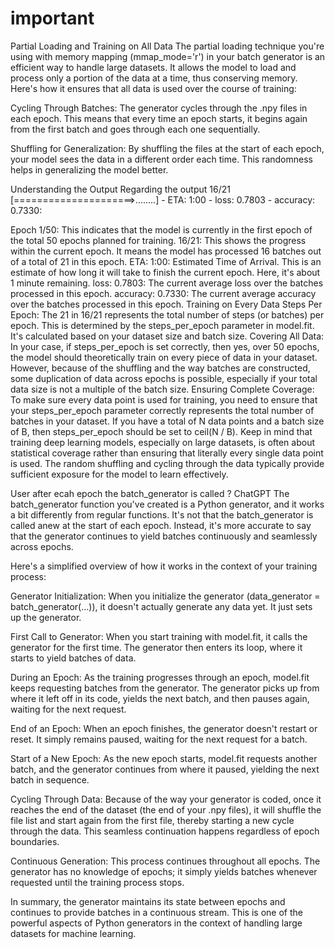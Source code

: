 # important

Partial Loading and Training on All Data
The partial loading technique you're using with memory mapping (mmap_mode='r') in your batch generator is an efficient way to handle large datasets. It allows the model to load and process only a portion of the data at a time, thus conserving memory. Here's how it ensures that all data is used over the course of training:

Cycling Through Batches: The generator cycles through the .npy files in each epoch. This means that every time an epoch starts, it begins again from the first batch and goes through each one sequentially.

Shuffling for Generalization: By shuffling the files at the start of each epoch, your model sees the data in a different order each time. This randomness helps in generalizing the model better.

Understanding the Output
Regarding the output 16/21 [=====================>........] - ETA: 1:00 - loss: 0.7803 - accuracy: 0.7330:

Epoch 1/50: This indicates that the model is currently in the first epoch of the total 50 epochs planned for training.
16/21: This shows the progress within the current epoch. It means the model has processed 16 batches out of a total of 21 in this epoch.
ETA: 1:00: Estimated Time of Arrival. This is an estimate of how long it will take to finish the current epoch. Here, it's about 1 minute remaining.
loss: 0.7803: The current average loss over the batches processed in this epoch.
accuracy: 0.7330: The current average accuracy over the batches processed in this epoch.
Training on Every Data
Steps Per Epoch: The 21 in 16/21 represents the total number of steps (or batches) per epoch. This is determined by the steps_per_epoch parameter in model.fit. It's calculated based on your dataset size and batch size.
Covering All Data: In your case, if steps_per_epoch is set correctly, then yes, over 50 epochs, the model should theoretically train on every piece of data in your dataset. However, because of the shuffling and the way batches are constructed, some duplication of data across epochs is possible, especially if your total data size is not a multiple of the batch size.
Ensuring Complete Coverage: To make sure every data point is used for training, you need to ensure that your steps_per_epoch parameter correctly represents the total number of batches in your dataset. If you have a total of N data points and a batch size of B, then steps_per_epoch should be set to ceil(N / B).
Keep in mind that training deep learning models, especially on large datasets, is often about statistical coverage rather than ensuring that literally every single data point is used. The random shuffling and cycling through the data typically provide sufficient exposure for the model to learn effectively.




User
after ecah epoch the batch_generator is called  ?
ChatGPT
The batch_generator function you've created is a Python generator, and it works a bit differently from regular functions. It's not that the batch_generator is called anew at the start of each epoch. Instead, it's more accurate to say that the generator continues to yield batches continuously and seamlessly across epochs.

Here's a simplified overview of how it works in the context of your training process:

Generator Initialization: When you initialize the generator (data_generator = batch_generator(...)), it doesn't actually generate any data yet. It just sets up the generator.

First Call to Generator: When you start training with model.fit, it calls the generator for the first time. The generator then enters its loop, where it starts to yield batches of data.

During an Epoch: As the training progresses through an epoch, model.fit keeps requesting batches from the generator. The generator picks up from where it left off in its code, yields the next batch, and then pauses again, waiting for the next request.

End of an Epoch: When an epoch finishes, the generator doesn't restart or reset. It simply remains paused, waiting for the next request for a batch.

Start of a New Epoch: As the new epoch starts, model.fit requests another batch, and the generator continues from where it paused, yielding the next batch in sequence.

Cycling Through Data: Because of the way your generator is coded, once it reaches the end of the dataset (the end of your .npy files), it will shuffle the file list and start again from the first file, thereby starting a new cycle through the data. This seamless continuation happens regardless of epoch boundaries.

Continuous Generation: This process continues throughout all epochs. The generator has no knowledge of epochs; it simply yields batches whenever requested until the training process stops.

In summary, the generator maintains its state between epochs and continues to provide batches in a continuous stream. This is one of the powerful aspects of Python generators in the context of handling large datasets for machine learning.
